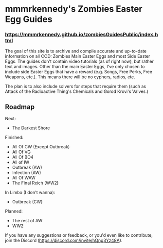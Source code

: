 # mmmrkennedy's Zombies Easter Egg Guides

### https://mmmrkennedy.github.io/zombiesGuidesPublic/index.html

The goal of this site is to archive and compile accurate and up-to-date information on all COD: Zombies Main Easter Eggs and most Side Easter Eggs.
The guides don't contain video tutorials (as of right now), but rather text and images. Other than the main Easter Eggs, I've only chosen to include side Easter Eggs that have a reward (e.g. Songs, Free Perks, Free Weapons, etc.). This means there will be no cyphers, radios, etc.

The plan is to also include solvers for steps that require them (such as Attack of the Radioactive Thing's Chemicals and Gorod Krovi's Valves.)

## Roadmap
Next:
- The Darkest Shore

Finished:
- All Of CW (Except Outbreak)
- All Of VG
- All Of BO4
- All of IW
- Outbreak (AW)
- Infection (AW)
- All Of WAW
- The Final Reich (WW2)

In Limbo (I don't wanna):
- Outbreak (CW)

Planned:
- The rest of AW
- WW2

If you have any suggestions or feedback, or you'd even like to contribute, join the Discord (https://discord.com/invite/hQng3Yz48A).

